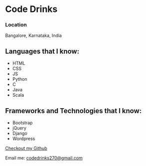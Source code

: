 # Code Drinks

### Location

Bangalore, Karnataka, India

## Languages that I know:

- HTML
- CSS
- JS
- Python
- C
- Java
- Scala

## Frameworks and Technologies that I know:

- Bootstrap
- jQuery
- Django
- Wordpress

[Checkout my Github](https://github.com/CodeDrinks270)

Email me: codedrinks270@gmail.com
